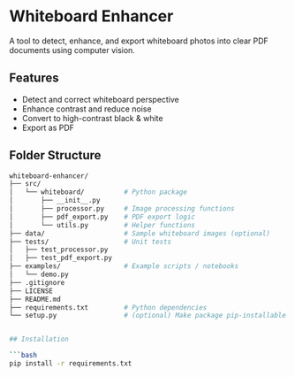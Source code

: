 # Whiteboard Enhancer

A tool to detect, enhance, and export whiteboard photos into clear PDF documents using computer vision.

## Features
- Detect and correct whiteboard perspective
- Enhance contrast and reduce noise
- Convert to high-contrast black & white
- Export as PDF

## Folder Structure

```bash
whiteboard-enhancer/
├── src/
│   └── whiteboard/          # Python package
│       ├── __init__.py
│       ├── processor.py     # Image processing functions
│       ├── pdf_export.py    # PDF export logic
│       └── utils.py         # Helper functions
├── data/                    # Sample whiteboard images (optional)
├── tests/                   # Unit tests
│   ├── test_processor.py
│   ├── test_pdf_export.py
├── examples/                # Example scripts / notebooks
│   └── demo.py
├── .gitignore
├── LICENSE
├── README.md
├── requirements.txt         # Python dependencies
└── setup.py                 # (optional) Make package pip-installable


## Installation

```bash
pip install -r requirements.txt
